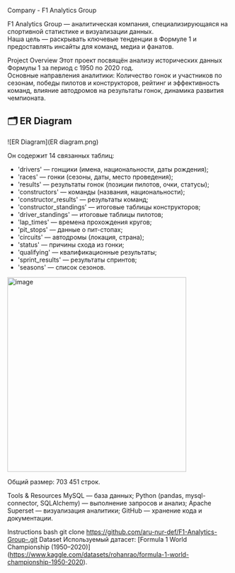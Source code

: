 Company - F1 Analytics Group

F1 Analytics Group — аналитическая компания, специализирующаяся на спортивной статистике и визуализации данных.  
Наша цель — раскрывать ключевые тенденции в Формуле 1 и предоставлять инсайты для команд, медиа и фанатов.

Project Overview
Этот проект посвящён анализу исторических данных Формулы 1 за период с 1950 по 2020 год.  
Основные направления аналитики: Количество гонок и участников по сезонам, победы пилотов и конструкторов, рейтинг и эффективность команд, влияние автодромов на результаты гонок, динамика развития чемпионата.

## 🗂️ ER Diagram

![ER Diagram](ER diagram.png)

Он содержит 14 связанных таблиц:
- 'drivers' — гонщики (имена, национальности, даты рождения);
- 'races' — гонки (сезоны, даты, место проведения);
- 'results' — результаты гонок (позиции пилотов, очки, статусы);
- 'constructors' — команды (названия, национальности);
- 'constructor_results' — результаты команд;
- 'constructor_standings' — итоговые таблицы конструкторов;
- 'driver_standings' — итоговые таблицы пилотов;
- 'lap_times' — времена прохождения кругов;
- 'pit_stops' — данные о пит-стопах;
- 'circuits' — автодромы (локация, страна);
- 'status' — причины схода из гонки;
- 'qualifying' — квалификационные результаты;
- 'sprint_results' — результаты спринтов;
- 'seasons' — список сезонов.
<img width="404" height="439" alt="image" src="https://github.com/user-attachments/assets/43049de6-36c4-4d7e-86f3-c903e58d8ef8" />

Общий размер: 703 451 строк.

Tools & Resources
MySQL — база данных;
Python (pandas, mysql-connector, SQLAlchemy) — выполнение запросов и анализ;
Apache Superset — визуализация аналитики;
GitHub — хранение кода и документации.

Instructions
   bash
   git clone https://github.com/aru-nur-def/F1-Analytics-Group-.git
   Dataset
   Используемый датасет: [Formula 1 World Championship (1950–2020)] (https://www.kaggle.com/datasets/rohanrao/formula-1-world-championship-1950-2020).





